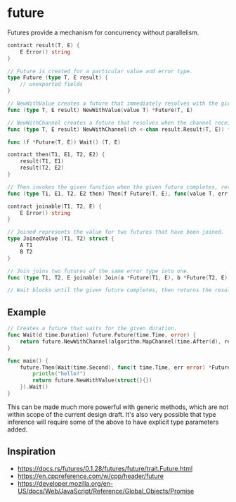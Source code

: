 # future

Futures provide a mechanism for concurrency without parallelism.

```go
contract result(T, E) {
    E Error() string
}

// Future is created for a particular value and error type.
type Future (type T, E result) {
    // unexported fields
}

// NewWithValue creates a future that immediately resolves with the given value
func (type T, E result) NewWithValue(value T) *Future(T, E)

// NewWithChannel creates a future that resolves when the channel receives a result.
func (type T, E result) NewWithChannel(ch <-chan result.Result(T, E)) *Future(T, E)

func (f *Future(T, E)) Wait() (T, E)

contract then(T1, E1, T2, E2) {
    result(T1, E1)
    result(T2, E2)
}

// Then invokes the given function when the given future completes, returning a new future.
func (type T1, E1, T2, E2 then) Then(f Future(T, E), func(value T, err E1) *Future(T2, E2)) *Future(T2, E2)

contract joinable(T1, T2, E) {
    E Error() string
}

// Joined represents the value for two futures that have been joined.
type JoinedValue (T1, T2) struct {
    A T1
    B T2
}

// Join joins two futures of the same error type into one.
func (type T1, T2, E joinable) Join(a *Future(T1, E), b *Future(T2, E)) *Future(JoinedValue(T1, T2), E)

// Wait blocks until the given future completes, then returns the result.
```

## Example

```go
// Creates a future that waits for the given duration.
func Wait(d time.Duration) future.Future(time.Time, error) {
    return future.NewWithChannel(algorithm.MapChannel(time.After(d), result.Ok))
}

func main() {
    future.Then(Wait(time.Second), func(t time.Time, err error) *Future(struct{}, error) {
        println("hello!")
        return future.NewWithValue(struct{}{})
    }).Wait()
}
```

This can be made much more powerful with generic methods, which are not within scope of the current design draft. It's also very possible that type inference will require some of the above to have explicit type parameters added.

## Inspiration

* https://docs.rs/futures/0.1.28/futures/future/trait.Future.html
* https://en.cppreference.com/w/cpp/header/future
* https://developer.mozilla.org/en-US/docs/Web/JavaScript/Reference/Global_Objects/Promise
